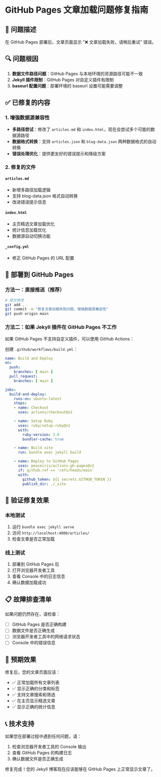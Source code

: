# GitHub Pages 文章加载问题修复指南

## 🎯 问题描述

在 GitHub Pages 部署后，文章页面显示 "❌ 文章加载失败，请稍后重试" 错误。

## 🔍 问题根因

1. **数据文件路径问题**：GitHub Pages 与本地环境的资源路径可能不一致
2. **Jekyll 插件限制**：GitHub Pages 对自定义插件有限制
3. **baseurl 配置问题**：部署环境的 baseurl 设置可能需要调整

## ✅ 已修复的内容

### 1. 增强数据源兼容性

- **多路径尝试**：修改了 `articles.md` 和 `index.html`，现在会尝试多个可能的数据源路径
- **数据格式转换**：支持 `articles.json` 和 `blog-data.json` 两种数据格式的自动转换
- **错误处理优化**：提供更友好的错误提示和降级方案

### 2. 修复的文件

#### `articles.md`
- 新增多路径加载逻辑
- 支持 blog-data.json 格式自动转换
- 改进错误提示信息

#### `index.html`
- 主页精选文章加载优化
- 统计信息加载优化
- 数据源自动切换功能

#### `_config.yml`
- 修正 GitHub Pages 的 URL 配置

## 🚀 部署到 GitHub Pages

### 方法一：直接推送（推荐）

```bash
# 提交修改
git add .
git commit -m "修复文章加载失败问题，增强数据源兼容性"
git push origin main
```

### 方法二：如果 Jekyll 插件在 GitHub Pages 不工作

如果 GitHub Pages 不支持自定义插件，可以使用 GitHub Actions：

创建 `.github/workflows/build.yml`：

```yaml
name: Build and Deploy
on:
  push:
    branches: [ main ]
  pull_request:
    branches: [ main ]

jobs:
  build-and-deploy:
    runs-on: ubuntu-latest
    steps:
    - name: Checkout
      uses: actions/checkout@v2

    - name: Setup Ruby
      uses: ruby/setup-ruby@v1
      with:
        ruby-version: 3.0
        bundler-cache: true

    - name: Build site
      run: bundle exec jekyll build

    - name: Deploy to GitHub Pages
      uses: peaceiris/actions-gh-pages@v3
      if: github.ref == 'refs/heads/main'
      with:
        github_token: ${{ secrets.GITHUB_TOKEN }}
        publish_dir: ./_site
```

## 🔧 验证修复效果

### 本地测试
1. 运行 `bundle exec jekyll serve`
2. 访问 `http://localhost:4000/articles/`
3. 检查文章是否正常加载

### 线上测试
1. 部署到 GitHub Pages 后
2. 打开浏览器开发者工具
3. 查看 Console 中的日志信息
4. 确认数据加载成功

## 📋 故障排查清单

如果问题仍然存在，请检查：

- [ ] GitHub Pages 是否正确构建
- [ ] 数据文件是否正确生成
- [ ] 浏览器开发者工具中的网络请求状态
- [ ] Console 中的错误信息

## 🎉 预期效果

修复后，您的文章页面应该：

- ✅ 正常加载所有文章列表
- ✅ 显示正确的分类和标签
- ✅ 支持文章搜索和筛选
- ✅ 在主页显示精选文章
- ✅ 显示正确的统计信息

## 📞 技术支持

如果您在部署过程中遇到任何问题，请：

1. 检查浏览器开发者工具的 Console 输出
2. 查看 GitHub Pages 的构建日志
3. 确认数据文件是否正确生成

修复完成！您的 Jekyll 博客现在应该能够在 GitHub Pages 上正常显示文章了。